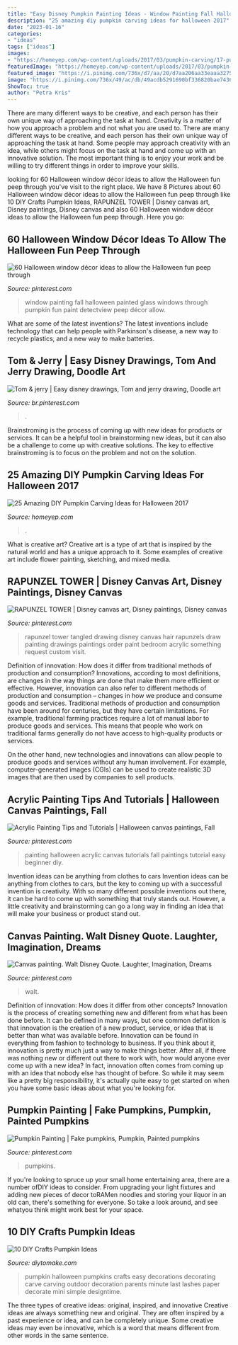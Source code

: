 ```yaml
---
title: "Easy Disney Pumpkin Painting Ideas - Window Painting Fall Halloween Painted Glass Windows Through Pumpkin Fun Paint Detectview Peep Décor Allow"
description: "25 amazing diy pumpkin carving ideas for halloween 2017"
date: "2023-01-16"
categories:
- "ideas"
tags: ["ideas"]
images:
- "https://homeyep.com/wp-content/uploads/2017/03/pumpkin-carving/17-pumpkin-carving-ideas-for-halloween.jpg"
featuredImage: "https://homeyep.com/wp-content/uploads/2017/03/pumpkin-carving/17-pumpkin-carving-ideas-for-halloween.jpg"
featured_image: "https://i.pinimg.com/736x/d7/aa/20/d7aa206aa33eaaa32758bc753de95f19.jpg"
image: "https://i.pinimg.com/736x/49/ac/db/49acdb5291690bf336820bae74362c41.jpg"
ShowToc: true
author: "Petra Kris"
---
```



There are many different ways to be creative, and each person has their own unique way of approaching the task at hand.
Creativity is a matter of how you approach a problem and not what you are used to. There are many different ways to be creative, and each person has their own unique way of approaching the task at hand. Some people may approach creativity with an idea, while others might focus on the task at hand and come up with an innovative solution. The most important thing is to enjoy your work and be willing to try different things in order to improve your skills.

	

		
looking for 60 Halloween window décor ideas to allow the Halloween fun peep through you've visit to the right place. We have 8 Pictures about 60 Halloween window décor ideas to allow the Halloween fun peep through like 10 DIY Crafts Pumpkin Ideas, RAPUNZEL TOWER | Disney canvas art, Disney paintings, Disney canvas and also 60 Halloween window décor ideas to allow the Halloween fun peep through. Here you go:
		
    
## 60 Halloween Window Décor Ideas To Allow The Halloween Fun Peep Through

<img loading=lazy src="https://i.pinimg.com/736x/d7/aa/20/d7aa206aa33eaaa32758bc753de95f19.jpg" onerror="this.onerror=null;this.src='https://tse4.mm.bing.net/th?id=OIP.Bf1ampRv4hxy569mTa4PYAHaJ4&amp;pid=15.1';" alt="60 Halloween window décor ideas to allow the Halloween fun peep through">

_Source: pinterest.com_

>window painting fall halloween painted glass windows through pumpkin fun paint detectview peep décor allow. 

	

What are some of the latest inventions?
The latest inventions include technology that can help people with Parkinson's disease, a new way to recycle plastics, and a new way to make batteries.

    
## Tom &amp; Jerry | Easy Disney Drawings, Tom And Jerry Drawing, Doodle Art

<img loading=lazy src="https://i.pinimg.com/736x/59/20/04/592004e25d9b3b4edbd4ccbf273aa0b1.jpg" onerror="this.onerror=null;this.src='https://tse2.mm.bing.net/th?id=OIP.nSj0SFjos5bRT8tuxTwvdQHaNK&amp;pid=15.1';" alt="Tom &amp; jerry | Easy disney drawings, Tom and jerry drawing, Doodle art">

_Source: br.pinterest.com_

>. 

	

Brainstroming is the process of coming up with new ideas for products or services. It can be a helpful tool in brainstorming new ideas, but it can also be a challenge to come up with creative solutions. The key to effective brainstroming is to focus on the problem and not on the solution.

    
## 25 Amazing DIY Pumpkin Carving Ideas For Halloween 2017

<img loading=lazy src="https://homeyep.com/wp-content/uploads/2017/03/pumpkin-carving/17-pumpkin-carving-ideas-for-halloween.jpg" onerror="this.onerror=null;this.src='https://tse3.mm.bing.net/th?id=OIP.HH3hFn91NbSBdGMbtYCr3AHaID&amp;pid=15.1';" alt="25 Amazing DIY Pumpkin Carving Ideas for Halloween 2017">

_Source: homeyep.com_

>. 

	

What is creative art?
Creative art is a type of art that is inspired by the natural world and has a unique approach to it. Some examples of creative art include flower painting, sketching, and mixed media.

    
## RAPUNZEL TOWER | Disney Canvas Art, Disney Paintings, Disney Canvas

<img loading=lazy src="https://i.pinimg.com/736x/fa/23/2a/fa232a4e980d0c607632896f358275c9--rapunzel-room-rapunzel-hair.jpg" onerror="this.onerror=null;this.src='https://tse3.mm.bing.net/th?id=OIP.WUreKQRrvTCXw0eHx0epvgHaJ3&amp;pid=15.1';" alt="RAPUNZEL TOWER | Disney canvas art, Disney paintings, Disney canvas">

_Source: pinterest.com_

>rapunzel tower tangled drawing disney canvas hair rapunzels draw painting drawings paintings order paint bedroom acrylic something request custom visit. 

	

Definition of innovation: How does it differ from traditional methods of production and consumption?
Innovations, according to most definitions, are changes in the way things are done that make them more efficient or effective. However, innovation can also refer to different methods of production and consumption – changes in how we produce and consume goods and services.
Traditional methods of production and consumption have been around for centuries, but they have certain limitations. For example, traditional farming practices require a lot of manual labor to produce goods and services. This means that people who work on traditional farms generally do not have access to high-quality products or services.

On the other hand, new technologies and innovations can allow people to produce goods and services without any human involvement. For example, computer-generated images (CGIs) can be used to create realistic 3D images that are then used by companies to sell products.

    
## Acrylic Painting Tips And Tutorials | Halloween Canvas Paintings, Fall

<img loading=lazy src="https://i.pinimg.com/736x/34/45/b6/3445b6089efe0cc1a6da06a38562ab4f.jpg" onerror="this.onerror=null;this.src='https://tse4.mm.bing.net/th?id=OIP.aIcLx5CVac4GTwc5KA-y2gHaLH&amp;pid=15.1';" alt="Acrylic Painting Tips and Tutorials | Halloween canvas paintings, Fall">

_Source: pinterest.com_

>painting halloween acrylic canvas tutorials fall paintings tutorial easy beginner diy. 

	

Invention ideas can be anything from clothes to cars
Invention ideas can be anything from clothes to cars, but the key to coming up with a successful invention is creativity. With so many different possible inventions out there, it can be hard to come up with something that truly stands out. However, a little creativity and brainstorming can go a long way in finding an idea that will make your business or product stand out.

    
## Canvas Painting. Walt Disney Quote. Laughter, Imagination, Dreams

<img loading=lazy src="https://i.pinimg.com/736x/49/ac/db/49acdb5291690bf336820bae74362c41.jpg" onerror="this.onerror=null;this.src='https://tse2.mm.bing.net/th?id=OIP.zjHcZsuUSSTg491_7TsI2AHaJ3&amp;pid=15.1';" alt="Canvas painting. Walt Disney Quote. Laughter, Imagination, Dreams">

_Source: pinterest.com_

>walt. 

	

Definition of innovation: How does it differ from other concepts?
Innovation is the process of creating something new and different from what has been done before. It can be defined in many ways, but one common definition is that innovation is the creation of a new product, service, or idea that is better than what was available before. Innovation can be found in everything from fashion to technology to business.
If you think about it, innovation is pretty much just a way to make things better. After all, if there was nothing new or different out there to work with, how would anyone ever come up with a new idea? In fact, innovation often comes from coming up with an idea that nobody else has thought of before. So while it may seem like a pretty big responsibility, it's actually quite easy to get started on when you have some basic ideas about what you're looking for.

    
## Pumpkin Painting | Fake Pumpkins, Pumpkin, Painted Pumpkins

<img loading=lazy src="https://i.pinimg.com/736x/fb/10/cf/fb10cff84ed2b2d1d5e068af58e402c2.jpg" onerror="this.onerror=null;this.src='https://tse2.mm.bing.net/th?id=OIP.0GFt9LZNwaxWEUtkPt3mmgHaJ3&amp;pid=15.1';" alt="Pumpkin Painting | Fake pumpkins, Pumpkin, Painted pumpkins">

_Source: pinterest.com_

>pumpkins. 

	

If you're looking to spruce up your small home entertaining area, there are a number ofDIY ideas to consider. From upgrading your light fixtures and adding new pieces of decor toRAMen noodles and storing your liquor in an old can, there's something for everyone. So take a look around, and see whatyou think might work best for your space.

    
## 10 DIY Crafts Pumpkin Ideas

<img loading=lazy src="https://www.diytomake.com/wp-content/uploads/2015/10/great-pumpkin-idea.jpg" onerror="this.onerror=null;this.src='https://tse1.mm.bing.net/th?id=OIP.gmHyUGRXuHid_P1EmLwTqAHaJ3&amp;pid=15.1';" alt="10 DIY Crafts Pumpkin Ideas">

_Source: diytomake.com_

>pumpkin halloween pumpkins crafts easy decorations decorating carve carving outdoor decoration parents minute last lashes paper decorate mini simple designtime. 

	

The three types of creative ideas: original, inspired, and innovative
Creative ideas are always something new and original. They are often inspired by a past experience or idea, and can be completely unique. Some creative ideas may even be innovative, which is a word that means different from other words in the same sentence.

